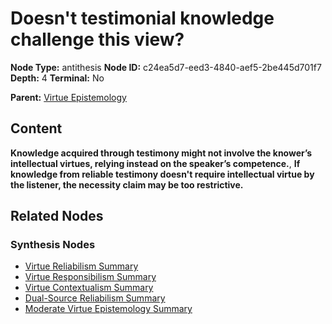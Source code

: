 # Doesn't testimonial knowledge challenge this view?

**Node Type:** antithesis
**Node ID:** c24ea5d7-eed3-4840-aef5-2be445d701f7
**Depth:** 4
**Terminal:** No

**Parent:** [Virtue Epistemology](virtue-epistemology-synthesis-7b020d69-e86c-4087-b733-fe2b6f427ba6.md)

## Content

**Knowledge acquired through testimony might not involve the knower’s intellectual virtues, relying instead on the speaker’s competence.**, **If knowledge from reliable testimony doesn't require intellectual virtue by the listener, the necessity claim may be too restrictive.**

## Related Nodes

### Synthesis Nodes

- [Virtue Reliabilism Summary](virtue-reliabilism-summary-synthesis-bc129cf0-70a6-438f-b1e4-8e6fc68c5369.md)
- [Virtue Responsibilism Summary](virtue-responsibilism-summary-synthesis-d7f1c870-d3e4-430b-a20b-8f11f5424528.md)
- [Virtue Contextualism Summary](virtue-contextualism-summary-synthesis-93b2cdb1-0672-4a7a-85b3-7c5098f87e77.md)
- [Dual-Source Reliabilism Summary](dual-source-reliabilism-summary-synthesis-d299601b-29dd-454b-ac5c-2291e79643ea.md)
- [Moderate Virtue Epistemology Summary](moderate-virtue-epistemology-summary-synthesis-ecb3ee1a-a085-49ab-b3e6-5052d5be96b3.md)
